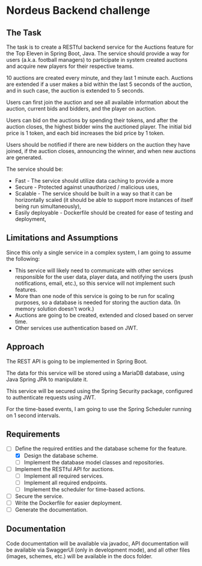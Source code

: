 # Nordeus Backend challenge

## The Task
The task is to create a RESTful backend service for the Auctions feature for the Top Eleven in Spring Boot, Java.
The service should provide a way for users (a.k.a. football managers) to participate in system created auctions and acquire new players for their respective teams.

10 auctions are created every minute, and they last 1 minute each. Auctions are extended if a user makes a bid within the last 5 seconds of the auction, and in such case, the auction is extended to 5 seconds.

Users can first join the auction and see all available information about the auction, current bids and bidders, and the player on auction.

Users can bid on the auctions by spending their tokens, and after the auction closes, the highest bidder wins the auctioned player. The initial bid price is 1 token, and each bid increases the bid price by 1 token.

Users should be notified if there are new bidders on the auction they have joined, if the auction closes, announcing the winner, and when new auctions are generated.

The service should be:
 - Fast - The service should utilize data caching to provide a more 
 - Secure - Protected against unauthorized / malicious uses,
 - Scalable - The service should be built in a way so that it can be horizontally scaled (it should be able to support more instances of itself being run simultaneously),
 - Easily deployable - Dockerfile should be created for ease of testing and deployment,

## Limitations and Assumptions
Since this only a single service in a complex system, I am going to assume the following:
 - This service will likely need to communicate with other services responsible for the user data, player data, and notifying the users (push notifications, email, etc.), so this service will not implement such features.
 - More than one node of this service is going to be run for scaling purposes, so a database is needed for storing the auction data. (In memory solution doesn't work.)
 - Auctions are going to be created, extended and closed based on server time.
 - Other services use authentication based on JWT.

## Approach
The REST API is going to be implemented in Spring Boot. 

The data for this service will be stored using a MariaDB database, using Java Spring JPA to manipulate it.

This service will be secured using the Spring Security package, configured to authenticate requests using JWT.

For the time-based events, I am going to use the Spring Scheduler running on 1 second intervals.

## Requirements
  - [ ] Define the required entities and the database scheme for the feature.
    - [x] Design the database scheme.
    - [ ] Implement the database model classes and repositories.
  - [ ] Implement the RESTful API for auctions.
    - [ ] Implement all required services.
    - [ ] Implement all required endpoints.
    - [ ] Implement the scheduler for time-based actions. 
  - [ ] Secure the service.
  - [ ] Write the Dockerfile for easier deployment.
  - [ ] Generate the documentation.

## Documentation
Code documentation will be available via javadoc, API documentation will be available via SwaggerUI (only in development mode),
and all other files (images, schemes, etc.) will be available in the docs folder.
